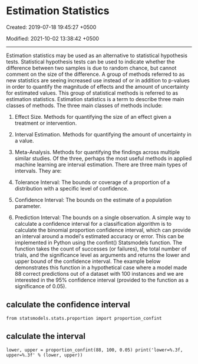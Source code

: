 # Estimation Statistics

Created: 2019-07-18 19:45:27 +0500

Modified: 2021-10-02 13:38:42 +0500

---

Estimation statistics may be used as an alternative to statistical hypothesis tests. Statistical hypothesis tests can be used to indicate whether the difference between two samples is due to random chance, but cannot comment on the size of the difference. A group of methods referred to as new statistics are seeing increased use instead of or in addition to p-values in order to quantify the magnitude of effects and the amount of uncertainty for estimated values. This group of statistical methods is referred to as estimation statistics. Estimation statistics is a term to describe three main classes of methods. The three main classes of methods include:

1.  Effect Size. Methods for quantifying the size of an effect given a treatment or intervention.

2.  Interval Estimation. Methods for quantifying the amount of uncertainty in a value.

3.  Meta-Analysis. Methods for quantifying the findings across multiple similar studies.
Of the three, perhaps the most useful methods in applied machine learning are interval estimation. There are three main types of intervals. They are:

1.  Tolerance Interval: The bounds or coverage of a proportion of a distribution with a specific level of confidence.

2.  Confidence Interval: The bounds on the estimate of a population parameter.

3.  Prediction Interval: The bounds on a single observation.
A simple way to calculate a confidence interval for a classification algorithm is to calculate the binomial proportion confidence interval, which can provide an interval around a model's estimated accuracy or error. This can be implemented in Python using the confint() Statsmodels function. The function takes the count of successes (or failures), the total number of trials, and the significance level as arguments and returns the lower and upper bound of the confidence interval. The example below demonstrates this function in a hypothetical case where a model made 88 correct predictions out of a dataset with 100 instances and we are interested in the 95% confidence interval (provided to the function as a significance of 0.05).
## calculate the confidence interval
```
from statsmodels.stats.proportion import proportion_confint
```

## calculate the interval
```
lower, upper = proportion_confint(88, 100, 0.05) print('lower=%.3f, upper=%.3f' % (lower, upper))
```